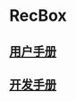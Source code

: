 # RecBox


## [用户手册](https://github.com/RUCAIBox/RecBox/tree/master/documents/user_manual)
## [开发手册](https://github.com/RUCAIBox/RecBox/tree/master/documents/development_manual)

